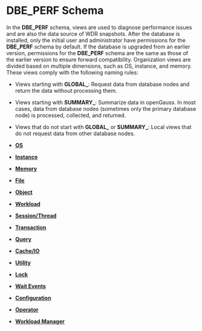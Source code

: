 # DBE\_PERF Schema<a name="EN-US_TOPIC_0245374654"></a>

In the  **DBE\_PERF**  schema, views are used to diagnose performance issues and are also the data source of WDR snapshots. After the database is installed, only the initial user and administrator have permissions for the  **DBE\_PERF**  schema by default. If the database is upgraded from an earlier version, permissions for the  **DBE\_PERF**  schema are the same as those of the earlier version to ensure forward compatibility. Organization views are divided based on multiple dimensions, such as OS, instance, and memory. These views comply with the following naming rules:

-   Views starting with  **GLOBAL\_**: Request data from database nodes and return the data without processing them.
-   Views starting with  **SUMMARY\_**: Summarize data in openGauss. In most cases, data from database nodes \(sometimes only the primary database node\) is processed, collected, and returned.
-   Views that do not start with  **GLOBAL\_**  or  **SUMMARY\_**: Local views that do not request data from other database nodes.

-   **[OS](os.md)**  

-   **[Instance](instance.md)**  

-   **[Memory](memory-24.md)**  

-   **[File](file.md)**  

-   **[Object](object.md)**  

-   **[Workload](workload.md)**  

-   **[Session/Thread](session-thread.md)**  

-   **[Transaction](transaction.md)**  

-   **[Query](query.md)**  

-   **[Cache/IO](cache-io.md)**  

-   **[Utility](utility.md)**  

-   **[Lock](lock-25.md)**  

-   **[Wait Events](wait-events.md)**  

-   **[Configuration](configuration.md)**  

-   **[Operator](operator.md)**  

-   **[Workload Manager](workload-manager.md)**  


